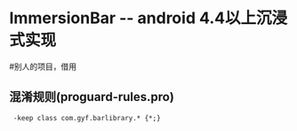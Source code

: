 
# ImmersionBar -- android 4.4以上沉浸式实现 

  #别人的项目，借用
  
  ## 混淆规则(proguard-rules.pro)
   ```
    -keep class com.gyf.barlibrary.* {*;} 